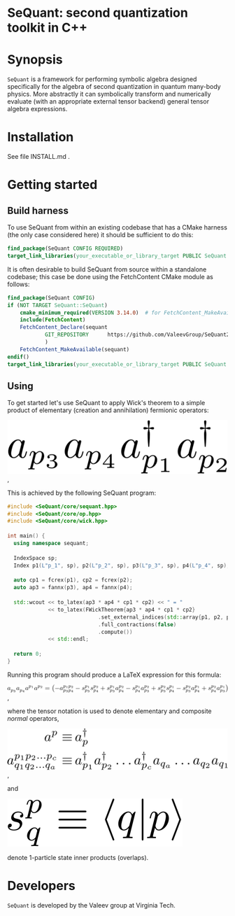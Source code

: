 SeQuant: second quantization toolkit in C++
===========================================

# Synopsis

`SeQuant` is a framework for performing symbolic algebra designed specifically
for the algebra of second quantization in quantum many-body physics.
More abstractly it can symbolically transform and numerically
evaluate (with an appropriate external tensor backend) general
tensor algebra expressions.

# Installation

See file INSTALL.md .

# Getting started

## Build harness
To use SeQuant from within an existing codebase that has a CMake harness (the only case considered here) it should be sufficient to do this:
```cmake
find_package(SeQuant CONFIG REQUIRED)
target_link_libraries(your_executable_or_library_target PUBLIC SeQuant::SeQuant)
```
It is often desirable to build SeQuant from source within a standalone codebase; this case be done using the FetchContent CMake module as follows:
```cmake
find_package(SeQuant CONFIG)
if (NOT TARGET SeQuant::SeQuant)
    cmake_minimum_required(VERSION 3.14.0)  # for FetchContent_MakeAvailable
    include(FetchContent)
    FetchContent_Declare(sequant
            GIT_REPOSITORY      https://github.com/ValeevGroup/SeQuant2.git
            )
    FetchContent_MakeAvailable(sequant)
endif()
target_link_libraries(your_executable_or_library_target PUBLIC SeQuant::SeQuant)
```

## Using

To get started let's use SeQuant to apply Wick's theorem to a simple product of elementary (creation and annihilation)
 fermionic operators:

![a_{p_3} a_{p_4} a^\dagger_{p_1} a^\dagger_{p_2}](doc/images/tut-expr1.svg) ,

This is achieved by the following SeQuant program:

```c++
#include <SeQuant/core/sequant.hpp>
#include <SeQuant/core/op.hpp>
#include <SeQuant/core/wick.hpp>

int main() {
  using namespace sequant;

  IndexSpace sp;
  Index p1(L"p_1", sp), p2(L"p_2", sp), p3(L"p_3", sp), p4(L"p_4", sp);

  auto cp1 = fcrex(p1), cp2 = fcrex(p2);
  auto ap3 = fannx(p3), ap4 = fannx(p4);

  std::wcout << to_latex(ap3 * ap4 * cp1 * cp2) << " = "
             << to_latex(FWickTheorem{ap3 * ap4 * cp1 * cp2}
                             .set_external_indices(std::array{p1, p2, p3, p4})
                             .full_contractions(false)
                             .compute())
             << std::endl;
  
  return 0;
}
```

Running this program should produce a LaTeX expression for this formula:

![{{a^{}_{{p_3}}}{a^{}_{{p_4}}}{a^{{p_1}}_{}}{a^{{p_2}}_{}}} = { \bigl( - {{a^{{p_1}{p_2}}_{{p_3}{p_4}}}} - {{s^{{p_1}}_{{p_3}}}{s^{{p_2}}_{{p_4}}}} + {{s^{{p_1}}_{{p_3}}}{a^{{p_2}}_{{p_4}}}} - {{s^{{p_1}}_{{p_4}}}{a^{{p_2}}_{{p_3}}}} + {{s^{{p_2}}_{{p_3}}}{s^{{p_1}}_{{p_4}}}} - {{s^{{p_2}}_{{p_3}}}{a^{{p_1}}_{{p_4}}}} + {{s^{{p_2}}_{{p_4}}}{a^{{p_1}}_{{p_3}}}}\bigr) }](doc/images/tut-expr1-result1.svg) ,

where the tensor notation is used to denote elementary and composite _normal_ operators,

![a^p \equiv \, & a_p^\dagger \\ a^{p_1 p_2 \dots p_c}_{q_1 q_2 \dots q_a} \equiv \, & a_{p_1}^\dagger  a_{p_2}^\dagger \dots a_{p_c}^\dagger a_{q_a} \dots a_{q_2} a_{q_1}](doc/images/tut-notation-eq1.svg) ,

and

![s^p_q \equiv \langle q | p \rangle](doc/images/tut-notation-eq2.svg)

denote 1-particle state inner products (overlaps).

# Developers

`SeQuant` is developed by the Valeev group at Virginia Tech.
